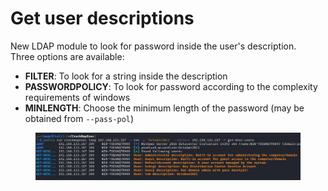 # Get user descriptions



New LDAP module to look for password inside the user's description.\
Three options are available:

* **FILTER**: To look for a string inside the description
* **PASSWORDPOLICY**: To look for password according to the complexity requirements of windows
* **MINLENGTH**: Choose the minimum length of the password (may be obtained from `--pass-pol`)

<figure><img src="../../../../../.gitbook/assets/image (22).png" alt=""><figcaption></figcaption></figure>
